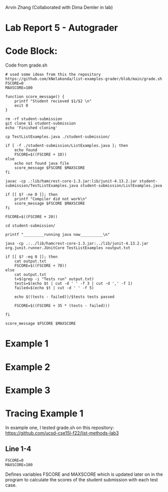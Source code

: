 Arvin Zhang
(Collaborated with Dima Demler in lab)

# Lab Report 5 - Autograder

# Code Block:

Code from grade.sh

```
# used some ideas from this the repository https://github.com/kNelakonda/list-examples-grader/blob/main/grade.sh
FSCORE=0
MAXSCORE=100

function score_message() {
    printf "Student recieved $1/$2 \n"
    exit 0
}

rm -rf student-submission
git clone $1 student-submission
echo 'Finished cloning'

cp TestListExamples.java ./student-submission/

if [ -f ./student-submission/ListExamples.java ]; then
    echo found
    FSCORE=$((FSCORE + 10))
else
    echo not found java file
    score_message $FSCORE $MAXSCORE
fi

javac -cp .:lib/hamcrest-core-1.3.jar:lib/junit-4.13.2.jar student-submission/TestListExamples.java student-submission/ListExamples.java

if [[ $? -ne 0 ]]; then
    printf "Compiler did not work\n"
    score_message $FSCORE $MAXSCORE
fi

FSCORE=$((FSCORE + 20))

cd student-submission/

printf "_________running java now__________\n"

java -cp .:../lib/hamcrest-core-1.3.jar:../lib/junit-4.13.2.jar org.junit.runner.JUnitCore TestListExamples >output.txt

if [[ $? -eq 0 ]]; then
    cat output.txt
    FSCORE=$((FSCORE + 70))
else
    cat output.txt
    t=$(grep -i "Tests run" output.txt)
    tests=$(echo $t | cut -d ' ' -f 3 | cut -d ',' -f 1)
    failed=$(echo $t | cut -d ' ' -f 5)

    echo $((tests - failed))/$tests tests passed

    FSCORE=$((FSCORE + 35 * (tests - failed)))

fi

score_message $FSCORE $MAXSCORE
```

# Example 1

# Example 2

# Example 3

# Tracing Example 1

In example one, I tested grade.sh on this repository: https://github.com/ucsd-cse15l-f22/list-methods-lab3

## Line 1-4

```
FSCORE=0
MAXSCORE=100
```

Defines variables FSCORE and MAXSCORE which is updated later on in the program to calculate the scores of the student submission with each test case. 

